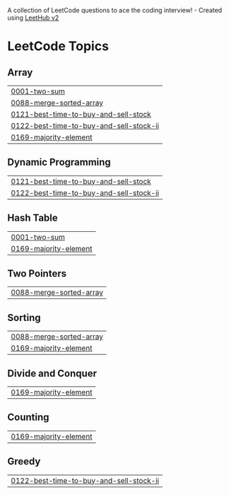 A collection of LeetCode questions to ace the coding interview! - Created using [LeetHub v2](https://github.com/arunbhardwaj/LeetHub-2.0)
<!---LeetCode Topics Start-->
# LeetCode Topics
## Array
|  |
| ------- |
| [0001-two-sum](https://github.com/Radhika-chopde/-CrackYourInternship/tree/master/0001-two-sum) |
| [0088-merge-sorted-array](https://github.com/Radhika-chopde/-CrackYourInternship/tree/master/0088-merge-sorted-array) |
| [0121-best-time-to-buy-and-sell-stock](https://github.com/Radhika-chopde/-CrackYourInternship/tree/master/0121-best-time-to-buy-and-sell-stock) |
| [0122-best-time-to-buy-and-sell-stock-ii](https://github.com/Radhika-chopde/-CrackYourInternship/tree/master/0122-best-time-to-buy-and-sell-stock-ii) |
| [0169-majority-element](https://github.com/Radhika-chopde/-CrackYourInternship/tree/master/0169-majority-element) |
## Dynamic Programming
|  |
| ------- |
| [0121-best-time-to-buy-and-sell-stock](https://github.com/Radhika-chopde/-CrackYourInternship/tree/master/0121-best-time-to-buy-and-sell-stock) |
| [0122-best-time-to-buy-and-sell-stock-ii](https://github.com/Radhika-chopde/-CrackYourInternship/tree/master/0122-best-time-to-buy-and-sell-stock-ii) |
## Hash Table
|  |
| ------- |
| [0001-two-sum](https://github.com/Radhika-chopde/-CrackYourInternship/tree/master/0001-two-sum) |
| [0169-majority-element](https://github.com/Radhika-chopde/-CrackYourInternship/tree/master/0169-majority-element) |
## Two Pointers
|  |
| ------- |
| [0088-merge-sorted-array](https://github.com/Radhika-chopde/-CrackYourInternship/tree/master/0088-merge-sorted-array) |
## Sorting
|  |
| ------- |
| [0088-merge-sorted-array](https://github.com/Radhika-chopde/-CrackYourInternship/tree/master/0088-merge-sorted-array) |
| [0169-majority-element](https://github.com/Radhika-chopde/-CrackYourInternship/tree/master/0169-majority-element) |
## Divide and Conquer
|  |
| ------- |
| [0169-majority-element](https://github.com/Radhika-chopde/-CrackYourInternship/tree/master/0169-majority-element) |
## Counting
|  |
| ------- |
| [0169-majority-element](https://github.com/Radhika-chopde/-CrackYourInternship/tree/master/0169-majority-element) |
## Greedy
|  |
| ------- |
| [0122-best-time-to-buy-and-sell-stock-ii](https://github.com/Radhika-chopde/-CrackYourInternship/tree/master/0122-best-time-to-buy-and-sell-stock-ii) |
<!---LeetCode Topics End-->